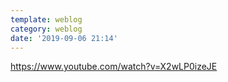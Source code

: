 ```yaml
---
template: weblog
category: weblog
date: '2019-09-06 21:14'
---
```

https://www.youtube.com/watch?v=X2wLP0izeJE
